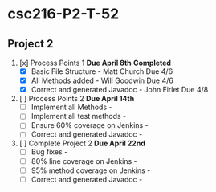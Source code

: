 # csc216-P2-T-52
## Project 2

1. [x] Process Points 1 **Due April 8th** **Completed**
    - [x] Basic File Structure - Matt Church Due 4/6
    - [x] All Methods added - Will Goodwin Due 4/6
    - [x] Correct and generated Javadoc - John Firlet Due 4/8
2. [ ] Process Points 2 **Due April 14th**
   - [ ] Implement all Methods -
   - [ ] Implement all test methods -
   - [ ] Ensure 60% coverage on Jenkins -
   - [ ] Correct and generated Javadoc -
3. [ ] Complete Project 2 **Due April 22nd**
   - [ ] Bug fixes -
   - [ ] 80% line coverage on Jenkins -
   - [ ] 95% method coverage on Jenkins -
   - [ ] Correct and generated Javadoc -
